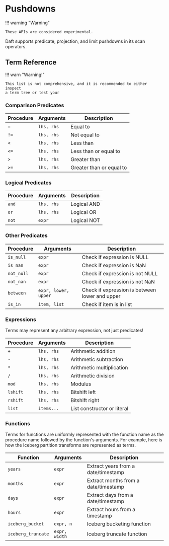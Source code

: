 # Pushdowns

!!! warning "Warning"

    These APIs are considered experimental.

Daft supports predicate, projection, and limit pushdowns in its scan operators.

## Term Reference

!!! warn "Warning!"

    This list is not comprehensive, and it is recommended to either inspect
    a term tree or test your

### Comparison Predicates

| Procedure | Arguments  | Description              |
|-----------|------------|--------------------------|
| `=`       | `lhs, rhs` | Equal to                 |
| `!=`      | `lhs, rhs` | Not equal to             |
| `<`       | `lhs, rhs` | Less than                |
| `<=`      | `lhs, rhs` | Less than or equal to    |
| `>`       | `lhs, rhs` | Greater than             |
| `>=`      | `lhs, rhs` | Greater than or equal to |

### Logical Predicates

| Procedure | Arguments  | Description |
|-----------|------------|-------------|
| `and`     | `lhs, rhs` | Logical AND |
| `or`      | `lhs, rhs` | Logical OR  |
| `not`     | `expr`     | Logical NOT |

### Other Predicates

| Procedure  | Arguments            | Description                                    |
|------------|----------------------|------------------------------------------------|
| `is_null`  | `expr`               | Check if expression is NULL                    |
| `is_nan`   | `expr`               | Check if expression is NaN                     |
| `not_null` | `expr`               | Check if expression is not NULL                |
| `not_nan`  | `expr`               | Check if expression is not NaN                 |
| `between`  | `expr, lower, upper` | Check if expression is between lower and upper |
| `is_in`    | `item, list`         | Check if item is in list                       |

### Expressions

Terms may represent any arbitrary expression, not just predicates!

| Procedure | Arguments  | Description                 |
|-----------|------------|-----------------------------|
| `+`       | `lhs, rhs` | Arithmetic addition         |
| `-`       | `lhs, rhs` | Arithmetic subtraction      |
| `*`       | `lhs, rhs` | Arithmetic multiplication   |
| `/`       | `lhs, rhs` | Arithmetic division         |
| `mod`     | `lhs, rhs` | Modulus                     |
| `lshift`  | `lhs, rhs` | Bitshift left               |
| `rshift`  | `lhs, rhs` | Bitshift right              |
| `list`    | `items...` | List constructor or literal |

### Functions

Terms for functions are uniformly represented with the function name as the
procedure name followed by the function's arguments. For example, here is
how the Iceberg partition transforms are represented as terms.

| Function           | Arguments     | Description                          |
|--------------------|---------------|--------------------------------------|
| `years`            | `expr`        | Extract years from a date/timestamp  |
| `months`           | `expr`        | Extract months from a date/timestamp |
| `days`             | `expr`        | Extract days from a date/timestamp   |
| `hours`            | `expr`        | Extract hours from a timestamp       |
| `iceberg_bucket`   | `expr, n`     | Iceberg bucketing function           |
| `iceberg_truncate` | `expr, width` | Iceberg truncate function            |
